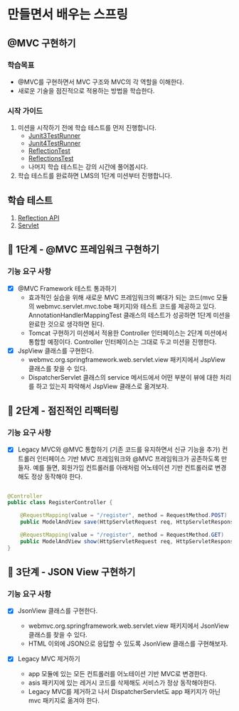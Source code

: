 # 만들면서 배우는 스프링

## @MVC 구현하기

### 학습목표

- @MVC를 구현하면서 MVC 구조와 MVC의 각 역할을 이해한다.
- 새로운 기술을 점진적으로 적용하는 방법을 학습한다.

### 시작 가이드

1. 미션을 시작하기 전에 학습 테스트를 먼저 진행합니다.
    - [Junit3TestRunner](study/src/test/java/reflection/Junit3TestRunner.java)
    - [Junit4TestRunner](study/src/test/java/reflection/Junit4TestRunner.java)
    - [ReflectionTest](study/src/test/java/reflection/ReflectionTest.java)
    - [ReflectionsTest](study/src/test/java/reflection/ReflectionsTest.java)
    - 나머지 학습 테스트는 강의 시간에 풀어봅시다.
2. 학습 테스트를 완료하면 LMS의 1단계 미션부터 진행합니다.

## 학습 테스트

1. [Reflection API](study/src/test/java/reflection)
2. [Servlet](study/src/test/java/servlet)

## 🚀 1단계 - @MVC 프레임워크 구현하기

### 기능 요구 사항

- [x] @MVC Framework 테스트 통과하기
    - 효과적인 실습을 위해 새로운 MVC 프레임워크의 뼈대가 되는 코드(mvc 모듈의 webmvc.servlet.mvc.tobe 패키지)와 테스트 코드를 제공하고 있다.
      AnnotationHandlerMappingTest 클래스의 테스트가 성공하면 1단계 미션을 완료한 것으로 생각하면 된다.
    - Tomcat 구현하기 미션에서 적용한 Controller 인터페이스는 2단계 미션에서 통합할 예정이다. Controller 인터페이스는 그대로 두고 미션을 진행한다.
- [x] JspView 클래스를 구현한다.
    - webmvc.org.springframework.web.servlet.view 패키지에서 JspView 클래스를 찾을 수 있다.
    - DispatcherServlet 클래스의 service 메서드에서 어떤 부분이 뷰에 대한 처리를 하고 있는지 파악해서 JspView 클래스로 옮겨보자.

## 🚀 2단계 - 점진적인 리팩터링

### 기능 요구 사항

- [x] Legacy MVC와 @MVC 통합하기 (기존 코드를 유지하면서 신규 기능을 추가)
  컨트롤러 인터페이스 기반 MVC 프레임워크와 @MVC 프레임워크가 공존하도록 만들자.
  예를 들면, 회원가입 컨트롤러를 아래처럼 어노테이션 기반 컨트롤러로 변경해도 정상 동작해야 한다.

```java

@Controller
public class RegisterController {

    @RequestMapping(value = "/register", method = RequestMethod.POST)
    public ModelAndView save(HttpServletRequest req, HttpServletResponse res) {...}

    @RequestMapping(value = "/register", method = RequestMethod.GET)
    public ModelAndView show(HttpServletRequest req, HttpServletResponse res) {...}
}
```

## 🚀 3단계 - JSON View 구현하기

### 기능 요구 사항

- [x] JsonView 클래스를 구현한다.
    - webmvc.org.springframework.web.servlet.view 패키지에서 JsonView 클래스를 찾을 수 있다.
    - HTML 이외에 JSON으로 응답할 수 있도록 JsonView 클래스를 구현해보자.

- [x] Legacy MVC 제거하기
    - app 모듈에 있는 모든 컨트롤러를 어노테이션 기반 MVC로 변경한다.
    - asis 패키지에 있는 레거시 코드를 삭제해도 서비스가 정상 동작해야한다.
    - Legacy MVC를 제거하고 나서 DispatcherServlet도 app 패키지가 아닌 mvc 패키지로 옮겨야 한다.
